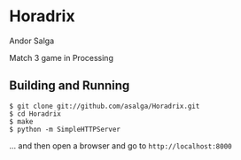 Horadrix
==========

Andor Salga

Match 3 game in Processing

Building and Running
--------------------
```shell
$ git clone git://github.com/asalga/Horadrix.git
$ cd Horadrix
$ make
$ python -m SimpleHTTPServer
```

... and then open a browser and go to `http://localhost:8000`

